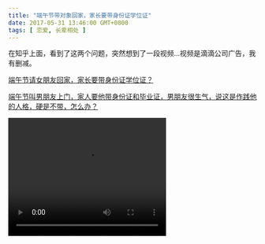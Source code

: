 ```yaml
---
title: "端午节带对象回家，家长要带身份证学位证"
date: 2017-05-31 13:46:00 GMT+0800
tags: [ 恋爱, 长辈相处 ]
---
```


在知乎上面，看到了这两个问题，突然想到了一段视频...视频是滴滴公司广告，我有删减。

<!-- truncate -->

[端午节请女朋友回家，家长要带身份证学位证？](https://www.zhihu.com/question/60478176)

[端午节叫男朋友上门，家人要他带身份证和毕业证，男朋友很生气，说这是作践他的人格，硬是不带，怎么办？](https://www.zhihu.com/question/60416551)

<video width="320" height="240" controls>
<source src="./assets2017/2017-05-31-before-marry.mp4" type="video/mp4"/>
</video>
